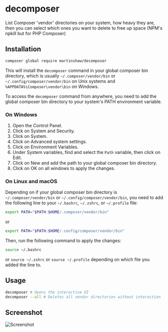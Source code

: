 # decomposer

List Composer 'vendor' directories on your system, how heavy they are, then you can select which ones you want to delete to free up space (NPM's npkill but for PHP Composer)

## Installation

```bash
composer global require martinshaw/decomposer
```

This will install the `decomposer` command in your global composer bin directory, which is usually `~/.composer/vendor/bin` or `~/.config/composer/vendor/bin` on Unix systems and `%APPDATA%\Composer\vendor\bin` on Windows.

To access the `decomposer` command from anywhere, you need to add the global composer bin directory to your system's PATH environment variable.

### On Windows

1. Open the Control Panel.
2. Click on System and Security.
3. Click on System.
4. Click on Advanced system settings.
5. Click on Environment Variables.
6. Under System variables, find and select the `Path` variable, then click on Edit.
7. Click on New and add the path to your global composer bin directory.
8. Click on OK on all windows to apply the changes.

### On Linux and macOS

Depending on if your global composer bin directory is `~/.composer/vendor/bin` or `~/.config/composer/vendor/bin`, you need to add the following line to your `~/.bashrc`, `~/.zshrc`, or `~/.profile` file:

```bash
export PATH="$PATH:$HOME/.composer/vendor/bin"
```

or

```bash
export PATH="$PATH:$HOME/.config/composer/vendor/bin"
```

Then, run the following command to apply the changes:

```bash 
source ~/.bashrc
```

or `source ~/.zshrc` or `source ~/.profile` depending on which file you added the line to.

## Usage

```bash
decomposer # Opens the interactive UI
decomposer --all # Deletes all vendor directories without interaction
```

## Screenshot

![Screenshot](https://github.com/martinshaw/decomposer/blob/master/screenshot.png?raw=true)
